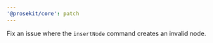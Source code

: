 ```yaml
---
'@prosekit/core': patch
---
```


Fix an issue where the `insertNode` command creates an invalid node.
